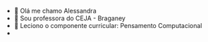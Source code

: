 - 👋 Olá me chamo Alessandra
- 👀 Sou professora do CEJA - Braganey
- 🌱 Leciono o componente curricular: Pensamento Computacional
- 

<!---
profalekraiewski/profalekraiewski is a ✨ special ✨ repository because its `README.md` (this file) appears on your GitHub profile.
You can click the Preview link to take a look at your changes.
--->
